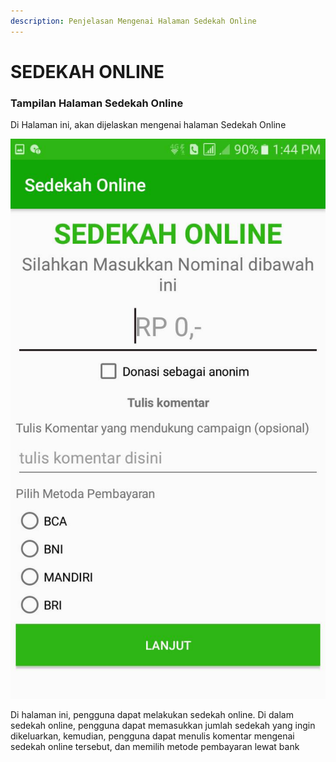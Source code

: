 ```yaml
---
description: Penjelasan Mengenai Halaman Sedekah Online
---
```


# SEDEKAH ONLINE

###  Tampilan Halaman Sedekah Online

 Di Halaman ini, akan dijelaskan mengenai halaman Sedekah Online

![Halaman Sedekah Online](../.gitbook/assets/image_af645a2.jpg)

Di halaman ini, pengguna dapat melakukan sedekah online. Di dalam sedekah online, pengguna dapat memasukkan jumlah sedekah yang ingin dikeluarkan, kemudian, pengguna dapat menulis komentar mengenai sedekah online tersebut, dan memilih metode pembayaran lewat bank

